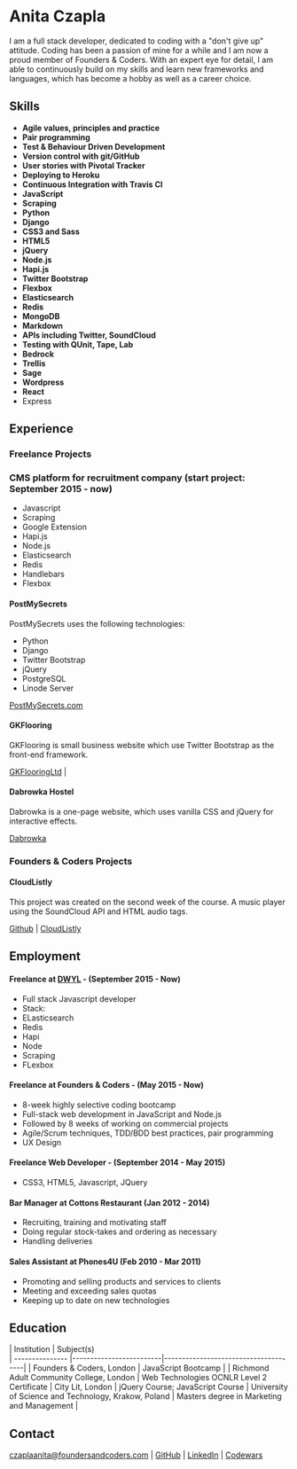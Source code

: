 # Anita Czapla

I am a full stack developer, dedicated to coding with a "don't give up" attitude. Coding has been a passion of mine for a while and I am now a proud member of Founders & Coders.
With an expert eye for detail, I am able to continuously build on my skills and learn new frameworks and languages, which has become a hobby as well as a career choice.

## Skills

- **Agile values, principles and practice**
- **Pair programming**
- **Test & Behaviour Driven Development**
- **Version control with git/GitHub**  
- **User stories with Pivotal Tracker**
- **Deploying to Heroku**
- **Continuous Integration with Travis CI**
- **JavaScript**
- **Scraping**
- **Python**
- **Django**
- **CSS3 and Sass**
- **HTML5**
- **jQuery**
- **Node.js**
- **Hapi.js**
- **Twitter Bootstrap**
- **Flexbox**
- **Elasticsearch**
- **Redis**
- **MongoDB**
- **Markdown**
- **APIs including Twitter, SoundCloud**
- **Testing with QUnit, Tape, Lab**
- **Bedrock**
- **Trellis**
- **Sage**
- **Wordpress**
- **React**
- Express


## Experience

### Freelance Projects

### CMS platform for recruitment company (start project: September 2015 - now)

* Javascript
* Scraping
* Google Extension
* Hapi.js
* Node.js
* Elasticsearch
* Redis
* Handlebars
* Flexbox

#### PostMySecrets

PostMySecrets uses the following technologies:
* Python
* Django
* Twitter Bootstrap
* jQuery
* PostgreSQL
* Linode Server

[PostMySecrets.com](http://postmysecrets.com)

#### GKFlooring

GKFlooring is small business website which use Twitter Bootstrap as the front-end framework.

[GKFlooringLtd](http://gkflooringltd.co.uk) |

#### Dabrowka Hostel

Dabrowka is a one-page website, which uses vanilla CSS and jQuery for interactive effects.

[Dabrowka](http://dabrowka2.pl/)

### Founders & Coders Projects

#### CloudListly

This project was created on the second week of the course. A music player using the SoundCloud API and HTML audio tags.

[Github](https://github.com/CodersInDev/CloudListly) |
[CloudListly](http://codersindev.github.io/CloudListly)

## Employment

#### Freelance at [DWYL](http://www.dwyl.io/) - (September 2015 - Now)

- Full stack Javascript developer
- Stack: 
 - ELasticsearch
 - Redis
 - Hapi
 - Node
 - Scraping
 - FLexbox


#### Freelance at Founders & Coders - (May 2015 - Now)

- 8-week highly selective coding bootcamp
- Full-stack web development in JavaScript and Node.js
- Followed by 8 weeks of working on commercial projects
- Agile/Scrum techniques, TDD/BDD best practices, pair programming
- UX Design

#### Freelance Web Developer - (September 2014 - May 2015)

- CSS3, HTML5, Javascript, JQuery

#### Bar Manager at Cottons Restaurant (Jan 2012 - 2014)

- Recruiting, training and motivating staff
- Doing regular stock-takes and ordering as necessary
- Handling deliveries

#### Sales Assistant at Phones4U (Feb 2010 - Mar 2011)

- Promoting and selling products and services to clients
- Meeting and exceeding sales quotas
- Keeping up to date on new technologies

## Education


|      Institution       |              Subject(s)              
| --------------- |-------------------------|--------------------------------------|
|  Founders & Coders, London | JavaScript Bootcamp |
|  Richmond Adult Community College, London | Web Technologies OCNLR Level 2 Certificate 
|  City Lit, London | jQuery Course; JavaScript Course
|  University of Science and Technology, Krakow, Poland | Masters degree in Marketing and Management |

## Contact

czaplaanita@foundersandcoders.com | [GitHub](https://github.com/heron2014) | [LinkedIn](https://www.linkedin.com/in/anitaczapla) | [Codewars](https://www.codewars.com/users/anita_cz_h)
